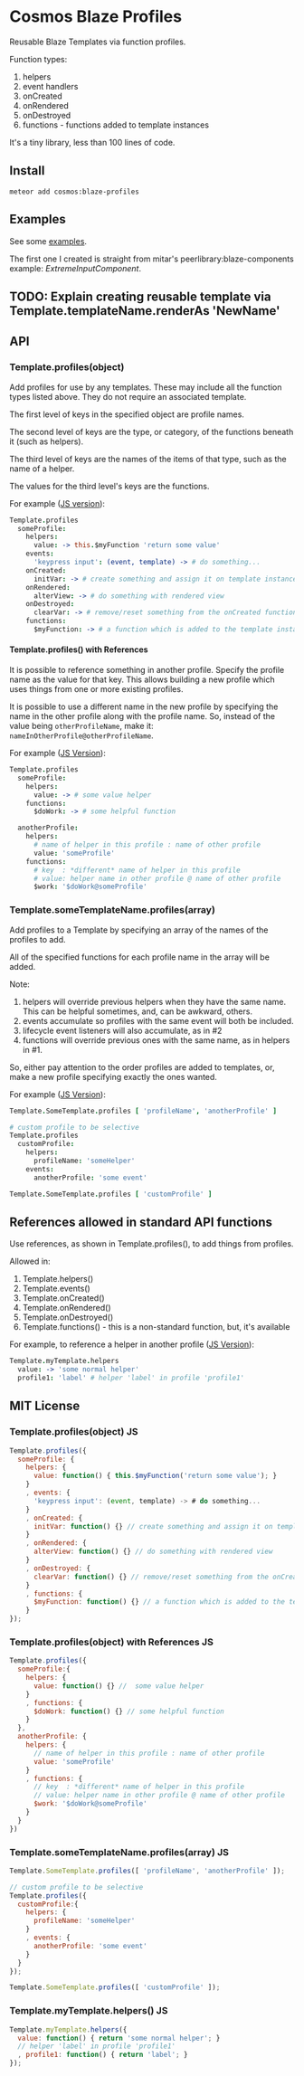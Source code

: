 # Cosmos Blaze Profiles

Reusable Blaze Templates via function profiles.

Function types:

1. helpers
2. event handlers
3. onCreated
4. onRendered
5. onDestroyed
6. functions - functions added to template instances

It's a tiny library, less than 100 lines of code.

## Install

```
meteor add cosmos:blaze-profiles
```

## Examples

See some [examples](http://github.com/elidoran/cosmos-blaze-profiles-examples).

The first one I created is straight from mitar's peerlibrary:blaze-components example: *ExtremeInputComponent*.

## TODO: Explain creating reusable template via Template.templateName.renderAs 'NewName'

## API

### Template.profiles(object)

Add profiles for use by any templates. These may include all the function types listed above. They do not require an associated template.

The first level of keys in the specified object are profile names.

The second level of keys are the type, or category, of the functions beneath it (such as helpers).

The third level of keys are the names of the items of that type, such as the name of a helper.

The values for the third level's keys are the functions.

For example ([JS version](#templateprofilesobject-js)):

```coffeescript
Template.profiles
  someProfile:
    helpers:
      value: -> this.$myFunction 'return some value'
    events:
      'keypress input': (event, template) -> # do something...
    onCreated:
      initVar: -> # create something and assign it on template instance
    onRendered:
      alterView: -> # do something with rendered view
    onDestroyed:
      clearVar: -> # remove/reset something from the onCreated function above
    functions:
      $myFunction: -> # a function which is added to the template instance
```

#### Template.profiles() with References

It is possible to reference something in another profile. Specify the profile name as the value for that key. This allows building a new profile which uses things from one or more existing profiles.

It is possible to use a different name in the new profile by specifying the name in the other profile along with the profile name. So, instead of the value being `otherProfileName`, make it: `nameInOtherProfile@otherProfileName`.

For example ([JS Version](#templateprofilesobject-with-references-js)):

```coffeescript
Template.profiles
  someProfile:
    helpers:
      value: -> # some value helper
    functions:
      $doWork: -> # some helpful function

  anotherProfile:
    helpers:
      # name of helper in this profile : name of other profile
      value: 'someProfile'
    functions:
      # key  : *different* name of helper in this profile
      # value: helper name in other profile @ name of other profile
      $work: '$doWork@someProfile'
```

### Template.someTemplateName.profiles(array)

Add profiles to a Template by specifying an array of the names of the profiles to add.

All of the specified functions for each profile name in the array will be added.

Note:

1. helpers will override previous helpers when they have the same name. This can be helpful sometimes, and, can be awkward, others.
2. events accumulate so profiles with the same event will both be included.
3. lifecycle event listeners will also accumulate, as in #2
4. functions will override previous ones with the same name, as in helpers in #1.

So, either pay attention to the order profiles are added to templates, or, make a new profile specifying exactly the ones wanted.

For example ([JS Version](#templatesometemplatenameprofilesarray-js)):

```coffeescript
Template.SomeTemplate.profiles [ 'profileName', 'anotherProfile' ]

# custom profile to be selective
Template.profiles
  customProfile:
    helpers:
      profileName: 'someHelper'
    events:
      anotherProfile: 'some event'

Template.SomeTemplate.profiles [ 'customProfile' ]
```

## References allowed in standard API functions

Use references, as shown in Template.profiles(), to add things from profiles.

Allowed in:

1. Template.helpers()
2. Template.events()
3. Template.onCreated()
4. Template.onRendered()
5. Template.onDestroyed()
6. Template.functions() - this is a non-standard function, but, it's available

For example, to reference a helper in another profile ([JS Version](#templatemytemplatehelpers-js)):

```coffeescript
Template.myTemplate.helpers
  value: -> 'some normal helper'
  profile1: 'label' # helper 'label' in profile 'profile1'
```


## MIT License

### Template.profiles(object) JS

```javascript
Template.profiles({
  someProfile: {
    helpers: {
      value: function() { this.$myFunction('return some value'); }
    }
    , events: {
      'keypress input': (event, template) -> # do something...
    }
    , onCreated: {
      initVar: function() {} // create something and assign it on template instance
    }
    , onRendered: {
      alterView: function() {} // do something with rendered view
    }
    , onDestroyed: {
      clearVar: function() {} // remove/reset something from the onCreated function above
    }
    , functions: {
      $myFunction: function() {} // a function which is added to the template instance
    }
});
```

### Template.profiles(object) with References JS

```javascript
Template.profiles({
  someProfile:{
    helpers: {
      value: function() {} //  some value helper
    }
    , functions: {
      $doWork: function() {} // some helpful function
    }
  },
  anotherProfile: {
    helpers: {
      // name of helper in this profile : name of other profile
      value: 'someProfile'
    }
    , functions: {
      // key  : *different* name of helper in this profile
      // value: helper name in other profile @ name of other profile
      $work: '$doWork@someProfile'
    }
  }
})
```

### Template.someTemplateName.profiles(array) JS

```javascript
Template.SomeTemplate.profiles([ 'profileName', 'anotherProfile' ]);

// custom profile to be selective
Template.profiles({
  customProfile:{
    helpers: {
      profileName: 'someHelper'
    }
    , events: {
      anotherProfile: 'some event'
    }
  }
});

Template.SomeTemplate.profiles([ 'customProfile' ]);
```

### Template.myTemplate.helpers() JS

```javascript
Template.myTemplate.helpers({
  value: function() { return 'some normal helper'; }
  // helper 'label' in profile 'profile1'
  , profile1: function() { return 'label'; }
});
```
